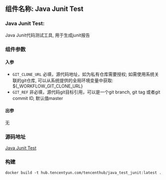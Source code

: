 ## 组件名称: Java Junit Test

### Java Junit Test:
Java Junit代码测试工具, 用于生成junit报告

### 组件参数
#### 入参
* `GIT_CLONE_URL` 必填，源代码地址，如为私有仓库需要授权; 如需使用系统关联的git仓库, 可以从系统提供的全局环境变量中获取: ${_WORKFLOW_GIT_CLONE_URL}
* `GIT_REF` 非必填，源代码git目标引用，可以是一个git branch, git tag 或者git commit ID, 默认值master

#### 出参
无

### 源码地址

[Java Junit Test](https://github.com/tencentyun/workflow-components/tree/master/java/test/junit)

### 构建
`docker build -t hub.tencentyun.com/tencenthub/java_test_junit:latest .`